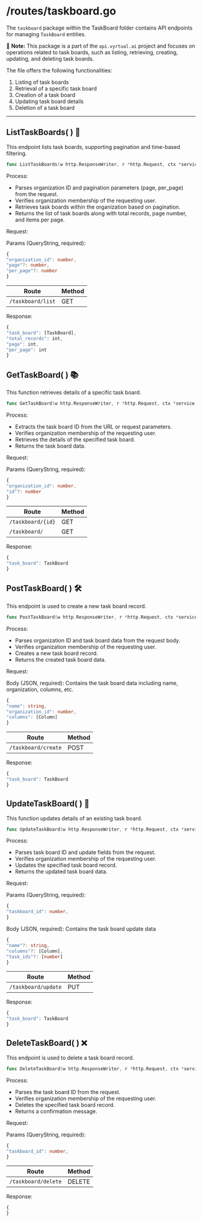 # /routes/taskboard.go

The `taskboard` package within the TaskBoard folder contains API endpoints for managing `TaskBoard` entities.

📝 **Note:** This package is a part of the `api.vyrtual.ai` project and focuses on operations related to task boards, such as listing, retrieving, creating, updating, and deleting task boards.

The file offers the following functionalities:

1. Listing of task boards
2. Retrieval of a specific task board
3. Creation of a task board
4. Updating task board details
5. Deletion of a task board

---

## ListTaskBoards( ) 🚀

This endpoint lists task boards, supporting pagination and time-based filtering.

```go
func ListTaskBoards(w http.ResponseWriter, r *http.Request, ctx *service.Service) error { ... }
```

Process:

- Parses organization ID and pagination parameters (page, per_page) from the request.
- Verifies organization membership of the requesting user.
- Retrieves task boards within the organization based on pagination.
- Returns the list of task boards along with total records, page number, and items per page.

Request:

Params (QueryString, required):

```typescript
{
"organization_id": number,
"page"?: number,
"per_page"?: number
}
```

| Route             | Method |
| ----------------- | ------ |
| `/taskboard/list` | GET    |

Response:

```typescript
{
"task_board": [TaskBoard],
"total_records": int,
"page": int,
"per_page": int
}
```

## GetTaskBoard( ) 📚

This function retrieves details of a specific task board.

```go
func GetTaskBoard(w http.ResponseWriter, r *http.Request, ctx *service.Service) error { ... }
```

Process:

- Extracts the task board ID from the URL or request parameters.
- Verifies organization membership of the requesting user.
- Retrieves the details of the specified task board.
- Returns the task board data.

Request:

Params (QueryString, required):

```typescript
{
"organization_id": number,
"id"?: number
}
```

| Route             | Method |
| ----------------- | ------ |
| `/taskboard/{id}` | GET    |
| `/taskboard/`     | GET    |

Response:

```typescript
{
"task_board": TaskBoard
}
```

## PostTaskBoard( ) 🛠️

This endpoint is used to create a new task board record.

```go
func PostTaskBoard(w http.ResponseWriter, r *http.Request, ctx *service.Service) error { ... }
```

Process:

- Parses organization ID and task board data from the request body.
- Verifies organization membership of the requesting user.
- Creates a new task board record.
- Returns the created task board data.

Request:

Body (JSON, required): Contains the task board data including name, organization, columns, etc.

```typescript
{
"name": string,
"organization_id": number,
"columns": [Column]
}
```

| Route               | Method |
| ------------------- | ------ |
| `/taskboard/create` | POST   |

Response:

```typescript
{
"task_board": TaskBoard
}
```

## UpdateTaskBoard( ) 🔄

This function updates details of an existing task board.

```go
func UpdateTaskBoard(w http.ResponseWriter, r *http.Request, ctx *service.Service) error { ... }
```

Process:

- Parses task board ID and update fields from the request.
- Verifies organization membership of the requesting user.
- Updates the specified task board record.
- Returns the updated task board data.

Request:

Params (QueryString, required):

```typescript
{
"taskboard_id": number,
}
```

Body (JSON, required): Contains the task board update data

```typescript
{
"name"?: string,
"columns"?: [Column],
"task_ids"?: [number]
}
```

| Route               | Method |
| ------------------- | ------ |
| `/taskboard/update` | PUT    |

Response:

```typescript
{
"task_board": TaskBoard
}
```

## DeleteTaskBoard( ) ❌

This endpoint is used to delete a task board record.

```go
func DeleteTaskBoard(w http.ResponseWriter, r *http.Request, ctx *service.Service) error { ... }
```

Process:

- Parses the task board ID from the request.
- Verifies organization membership of the requesting user.
- Deletes the specified task board record.
- Returns a confirmation message.

Request:

Params (QueryString, required):

```typescript
{
"taskboard_id": number,
}
```

| Route               | Method |
| ------------------- | ------ |
| `/taskboard/delete` | DELETE |

Response:

```typescript
{
}
```
